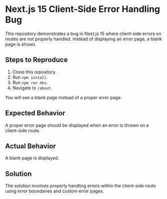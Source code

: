# Next.js 15 Client-Side Error Handling Bug

This repository demonstrates a bug in Next.js 15 where client-side errors on routes are not properly handled.  Instead of displaying an error page, a blank page is shown.

## Steps to Reproduce

1. Clone this repository.
2. Run `npm install`.
3. Run `npm run dev`.
4. Navigate to `/about`.

You will see a blank page instead of a proper error page.

## Expected Behavior

A proper error page should be displayed when an error is thrown on a client-side route.

## Actual Behavior

A blank page is displayed.

## Solution

The solution involves properly handling errors within the client-side route using error boundaries and custom error pages.